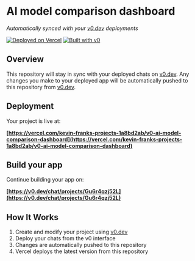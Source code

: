 # AI model comparison dashboard

*Automatically synced with your [v0.dev](https://v0.dev) deployments*

[![Deployed on Vercel](https://img.shields.io/badge/Deployed%20on-Vercel-black?style=for-the-badge&logo=vercel)](https://vercel.com/kevin-franks-projects-1a8bd2ab/v0-ai-model-comparison-dashboard)
[![Built with v0](https://img.shields.io/badge/Built%20with-v0.dev-black?style=for-the-badge)](https://v0.dev/chat/projects/Gu6r4qzj52L)

## Overview

This repository will stay in sync with your deployed chats on [v0.dev](https://v0.dev).
Any changes you make to your deployed app will be automatically pushed to this repository from [v0.dev](https://v0.dev).

## Deployment

Your project is live at:

**[https://vercel.com/kevin-franks-projects-1a8bd2ab/v0-ai-model-comparison-dashboard](https://vercel.com/kevin-franks-projects-1a8bd2ab/v0-ai-model-comparison-dashboard)**

## Build your app

Continue building your app on:

**[https://v0.dev/chat/projects/Gu6r4qzj52L](https://v0.dev/chat/projects/Gu6r4qzj52L)**

## How It Works

1. Create and modify your project using [v0.dev](https://v0.dev)
2. Deploy your chats from the v0 interface
3. Changes are automatically pushed to this repository
4. Vercel deploys the latest version from this repository
